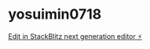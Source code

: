# yosuimin0718

[Edit in StackBlitz next generation editor ⚡️](https://stackblitz.com/~/github.com/ythknakamura/yosuimin0718)